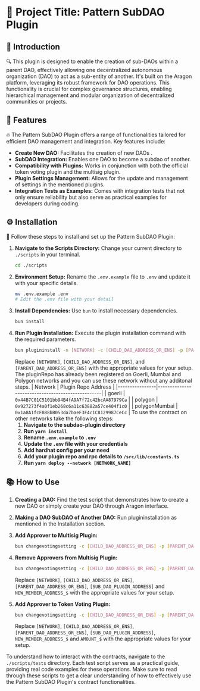 # 🌟 Project Title: Pattern SubDAO Plugin

## 📜 Introduction
🔍 This plugin is designed to enable the creation of sub-DAOs within a parent DAO, effectively allowing one decentralized autonomous organization (DAO) to act as a sub-entity of another. It's built on the Aragon platform, leveraging its robust framework for DAO operations. This functionality is crucial for complex governance structures, enabling hierarchical management and modular organization of decentralized communities or projects.


## 🚀 Features
🔥 The Pattern SubDAO Plugin offers a range of functionalities tailored for efficient DAO management and integration. Key features include:
- **Create New DAO:** Facilitates the creation of new DAOs .
- **SubDAO Integration:** Enables one DAO to become a subdao of another.
- **Compatibility with Plugins:** Works in conjunction with both the official token voting plugin and the multisig plugin.
- **Plugin Settings Management:** Allows for the update and management of settings in the mentioned plugins.
- **Integration Tests as Examples:** Comes with integration tests that not only ensure reliability but also serve as practical examples for developers during coding.

## ⚙️ Installation
👣 Follow these steps to install and set up the Pattern SubDAO Plugin:

1. **Navigate to the Scripts Directory:**
   Change your current directory to `./scripts` in your terminal.
   ```bash
   cd ./scripts
   ```
2. **Environment Setup:**
   Rename the `.env.example` file to `.env` and update it with your specific details.
   ```bash
   mv .env.example .env
   # Edit the .env file with your detail
   ```
3. **Install Dependencies:**
   Use `bun` to install necessary dependencies.
   ```bash
   bun install
   ```
4. **Run Plugin Installation:**
   Execute the plugin installation command with the required parameters.
   ```bash
   bun plugininstall -n [NETWORK] -c [CHILD_DAO_ADDRESS_OR_ENS] -p [PARENT_DAO_ADDRESS_OR_ENS]
   ```
   Replace `[NETWORK]`, `[CHILD_DAO_ADDRESS_OR_ENS]`, and `[PARENT_DAO_ADDRESS_OR_ENS]` with the appropriate values for your setup.
   The pluginRepo has already been registered on Goerli, Mumbai and Polygon networks and you can use these network without any additonal steps.
   | Network        | Plugin Repo Address                              |
   |----------------|--------------------------------------------------|
   | goerli         | `0x44B7C01C5101bb94B4fA9A7f72c42bcAA87979Ca`       |
   | polygon        | `0x927273f4a0f1eb268c6a11c63882a57ce404f1c0`       |
   | polygonMumbai  | `0x1a8A1fcF888bB053da7baeF3F4c1C8129987CeCc`       |
   To use the contract on other networks take the following steps:
   1. **Navigate to the subdao-plugin directory**
   2. **Run `yarn install`**
   3. **Rename `.env.example` to `.env`**
   4. **Update the `.env` file with your credentials**
   5. **Add hardhat config per your need**
   6. **Add your plugin repo and rpc details to `/src/lib/constants.ts`**  
   7. **Run `yarn deploy --network [NETWORK_NAME]`**  


## 📚 How to Use 

1. **Creating a DAO:**
   Find the test script that demonstrates how to create a new DAO or simply create your DAO through Aragon interface. 

2. **Making a DAO SubDAO of Another DAO:**
   Run plugininstallation as mentioned in the Installation section. 

3. **Add Approver to Multisig Plugin:**
    ```bash
   bun changevotingsetting -c [CHILD_DAO_ADDRESS_OR_ENS] -p [PARENT_DAO_ADDRESS_OR_ENS] -n [NETWORK] -s [SUB_DAO_PLUGIN_ADDRESS] -f multisigAddAddresses '["NEW_MEMBER_ADDRESS_1","NEW_MEMBER_ADDRESS_2,...]'
   ```
4. **Remove Approvers from Multisig Plugin:**
   ```bash
   bun changevotingsetting -c [CHILD_DAO_ADDRESS_OR_ENS] -p [PARENT_DAO_ADDRESS_OR_ENS] -n [NETWORK] -s [SUB_DAO_PLUGIN_ADDRESS] -f multisigRemoveAddresses '["NEW_MEMBER_ADDRESS_1","NEW_MEMBER_ADDRESS_2,...]'
   ```
   Replace `[NETWORK]`, `[CHILD_DAO_ADDRESS_OR_ENS]`, `[PARENT_DAO_ADDRESS_OR_ENS]`, `[SUB_DAO_PLUGIN_ADDRESS]` and `NEW_MEMBER_ADDRESS_$` with the appropriate values for your setup.

4. **Add Approver to Token Voting Plugin:**
    ```bash
   bun changevotingsetting -c [CHILD_DAO_ADDRESS_OR_ENS] -p [PARENT_DAO_ADDRESS_OR_ENS] -n [NETWORK] -s [SUB_DAO_PLUGIN_ADDRESS] -f tokenVotingIncreaseAddressVotingPower '["NEW_MEMBER_ADDRESS_1","NEW_MEMBER_ADDRESS_2,...]' "[AMOUNT_1, AMOUNT_2,...]"
   ```
   Replace `[NETWORK]`, `[CHILD_DAO_ADDRESS_OR_ENS]`, `[PARENT_DAO_ADDRESS_OR_ENS]`, `[SUB_DAO_PLUGIN_ADDRESS]`, `NEW_MEMBER_ADDRESS_$` and `AMOUNT_$` with the appropriate values for your setup.

To understand how to interact with the contracts, navigate to the `./scripts/tests` directory. Each test script serves as a practical guide, providing real code examples for these operations. Make sure to read through these scripts to get a clear understanding of how to effectively use the Pattern SubDAO Plugin's contract functionalities.

